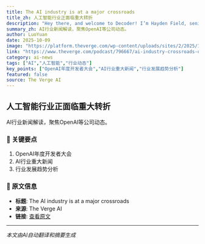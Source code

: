```yaml
---
title: The AI industry is at a major crossroads
title_zh: 人工智能行业正面临重大转折
description: "Hey there, and welcome to Decoder! I’m Hayden Field, senior AI reporter at The Verge and your Thursday episode guest host. I’m subbing in for Nilay while he’s still out on parental leave, and I’m exci"
summary_zh: AI行业新闻解读，聚焦OpenAI等公司动态。
author: LuoYuan
date: 2025-10-09
image: "https://platform.theverge.com/wp-content/uploads/sites/2/2025/10/DCD_1009.jpg?quality=90&strip=all&crop=0%2C10.732984293194%2C100%2C78.534031413613&w=1200"
link: "https://www.theverge.com/podcast/796667/ai-industry-crossroads-openai-sora-chatgpt"
category: ai-news
tags: ["AI","人工智能","行业动态"]
key_points: ["OpenAI年度开发者大会","AI行业重大新闻","行业发展趋势分析"]
featured: false
source: The Verge AI
---
```


## 人工智能行业正面临重大转折

AI行业新闻解读，聚焦OpenAI等公司动态。

### 🔑 关键要点
1. OpenAI年度开发者大会
2. AI行业重大新闻
3. 行业发展趋势分析


### 📰 原文信息
- **标题**: The AI industry is at a major crossroads
- **来源**: The Verge AI
- **链接**: [查看原文](https://www.theverge.com/podcast/796667/ai-industry-crossroads-openai-sora-chatgpt)

---
*本文由AI自动翻译和摘要生成*

